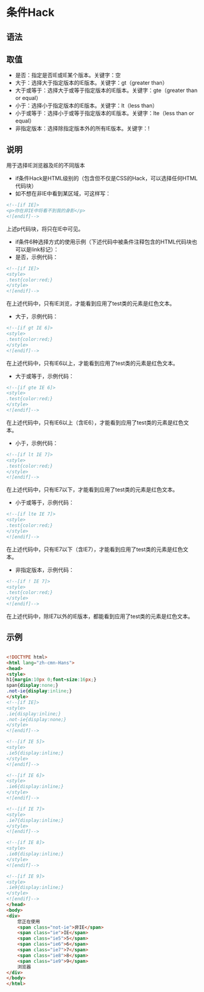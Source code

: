 # 条件Hack
## 语法
## 取值
- 是否：指定是否IE或IE某个版本。关键字：空
- 大于：选择大于指定版本的IE版本。关键字：gt（greater than）
- 大于或等于：选择大于或等于指定版本的IE版本。关键字：gte（greater than or equal）
- 小于：选择小于指定版本的IE版本。关键字：lt（less than）
- 小于或等于：选择小于或等于指定版本的IE版本。关键字：lte（less than or equal）
- 非指定版本：选择除指定版本外的所有IE版本。关键字：!

## 说明
用于选择IE浏览器及IE的不同版本
- if条件Hack是HTML级别的（包含但不仅是CSS的Hack，可以选择任何HTML代码块）
- 如不想在非IE中看到某区域，可这样写：

```html
<!--[if IE]>
<p>你在非IE中将看不到我的身影</p>
<![endif]-->
````
上述p代码块，将只在IE中可见。

- if条件6种选择方式的使用示例（下述代码中被条件注释包含的HTML代码块也可以是link标记）：
- 是否，示例代码：

```html
<!--[if IE]>
<style>
.test{color:red;}
</style>
<![endif]-->
```

在上述代码中，只有IE浏览，才能看到应用了test类的元素是红色文本。
- 大于，示例代码：

```html
<!--[if gt IE 6]>
<style>
.test{color:red;}
</style>
<![endif]-->
```


在上述代码中，只有IE6以上，才能看到应用了test类的元素是红色文本。
- 大于或等于，示例代码：

```html
<!--[if gte IE 6]>
<style>
.test{color:red;}
</style>
<![endif]-->
```

在上述代码中，只有IE6以上（含IE6），才能看到应用了test类的元素是红色文本。
- 小于，示例代码：

```html
<!--[if lt IE 7]>
<style>
.test{color:red;}
</style>
<![endif]-->
```

在上述代码中，只有IE7以下，才能看到应用了test类的元素是红色文本。
- 小于或等于，示例代码：

```html
<!--[if lte IE 7]>
<style>
.test{color:red;}
</style>
<![endif]-->
```

在上述代码中，只有IE7以下（含IE7），才能看到应用了test类的元素是红色文本。
- 非指定版本，示例代码：

```html
<!--[if ! IE 7]>
<style>
.test{color:red;}
</style>
<![endif]-->
```

在上述代码中，除IE7以外的IE版本，都能看到应用了test类的元素是红色文本。

## 示例

```html

<!DOCTYPE html>
<html lang="zh-cmn-Hans">
<head>
<style>
h1{margin:10px 0;font-size:16px;}
span{display:none;}
.not-ie{display:inline;}
</style>
<!--[if IE]>
<style>
.ie{display:inline;}
.not-ie{display:none;}
</style>
<![endif]-->

<!--[if IE 5]>
<style>
.ie5{display:inline;}
</style>
<![endif]-->

<!--[if IE 6]>
<style>
.ie6{display:inline;}
</style>
<![endif]-->

<!--[if IE 7]>
<style>
.ie7{display:inline;}
</style>
<![endif]-->

<!--[if IE 8]>
<style>
.ie8{display:inline;}
</style>
<![endif]-->

<!--[if IE 9]>
<style>
.ie9{display:inline;}
</style>
<![endif]-->
</head>
<body>
<div>
    您正在使用
    <span class="not-ie">非IE</span>
    <span class="ie">IE</span>
    <span class="ie5">5</span>
    <span class="ie6">6</span>
    <span class="ie7">7</span>
    <span class="ie8">8</span>
    <span class="ie9">9</span>
    浏览器
</div>
</body>
</html>
```
